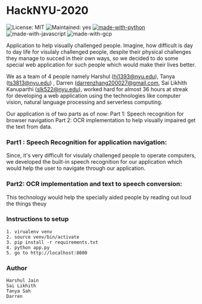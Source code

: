 # HackNYU-2020

![License: MIT](https://img.shields.io/badge/License-MIT-Green.svg)
![Maintained: yes](https://img.shields.io/badge/Maintained-Yes-Green.svg)
[![made-with-python](https://img.shields.io/badge/Made%20with-Python-blue.svg)](https://www.python.org/)
![made-with-javascript](https://img.shields.io/badge/Made%20with-Javascript-blue.svg)
![made-with-gcp](https://img.shields.io/badge/Made%20with-GoogleCloud-blue.svg)

Application to help visually challenged people. Imagine, how difficult is day to day life for visulaly challenged people, despite their physical challenges they manage to succed in their own ways, so we decided to do some special web application for such people which would make their lives better. 

We as a team of 4 people namely Harshul (hj1393@nyu.edu), Tanya (ts3813@nyu.edu) , Darren (darrenzhang200027@gmail.com, Sai Likhith Kanuparthi (slk522@nyu.edu), worked hard for almost 36 hours at streak for developing a web application using the technologies like computer vision, natural language processing and serverless computing.

Our application is of two parts as of now:
Part 1: Speech recognition for browser navigation
Part 2: OCR implementation to help visually impaired get the text from data.

### Part1 : Speech Recognition for application navigation:
Since, it's very difficult for visulaly challenged people to operate computers, we developed the built-in speech recognition for our application which would help the user to navigate through our application.

### Part2: OCR implementation and text to speech conversion:
This technology would help the specially aided people by reading out loud the things theuy

### Instructions to setup

```
1. virualenv venv
2. source venv/bin/activate
3. pip install -r requirements.txt
4. python app.py
5. go to http://localhost:8000
```

### Author

```
Harshul Jain
Sai Likhith
Tanya Sah
Darren
```
